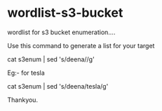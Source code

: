 # wordlist-s3-bucket
wordlist for s3 bucket enumeration....

Use this command to generate a list for your target

cat s3enum | sed 's/deena/<target>/g' 

Eg:- for tesla

cat s3enum | sed 's/deena/tesla/g'

Thankyou.
